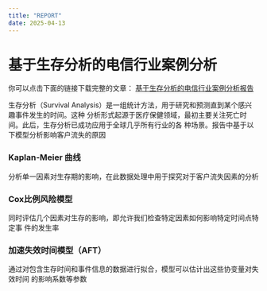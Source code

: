 ```yaml
---
title: "REPORT"
date: 2025-04-13
---
```


# 基于生存分析的电信行业案例分析

你可以点击下面的链接下载完整的文章：
[基于生存分析的电信行业案例分析报告](https://github.com/Cheryl2464/Blog-Project/blob/main-page/_posts/SurvivalReport.pdf)

生存分析（Survival Analysis）是一组统计方法，用于研究和预测直到某个感兴趣事件发生的时间。这种
分析形式起源于医疗保健领域，最初主要关注死亡时间。此后，生存分析已成功应用于全球几乎所有行业的各
种场景。报告中基于以下模型分析影响客户流失的原因

### Kaplan-Meier 曲线

分析单一因素对生存期的影响，在此数据处理中用于探究对于客户流失因素的分析

### Cox比例风险模型

同时评估几个因素对生存的影响，即允许我们检查特定因素如何影响特定时间点特定事
件的发生率

### 加速失效时间模型（AFT）

通过对包含生存时间和事件信息的数据进行拟合，模型可以估计出这些协变量对失效时间
的影响系数等参数
